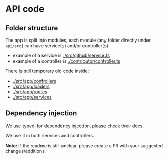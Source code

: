 # API code

## Folder structure

The app is split into modules, each module (any folder directly under `api/src`) can have service(s) and/or controller(s)

- example of a service is [./src/github/service.ts](./src/github/service.ts)
- example of a controller is [./contributor/controller.ts](./contributor/controller.ts)

There is still temporary old code inside:

- [./src/app/controllers](./src/app/controllers)
- [./src/app/loaders](./src/app/loaders)
- [./src/app/routes](./src/app/routes)
- [./src/app/services](./src/app/services)

## Dependency injection

We use typedi for dependency injection, please check their docs.

We use it in both services and controllers.

**Note:** if the readme is still unclear, please create a PR with your suggested changes/additions
